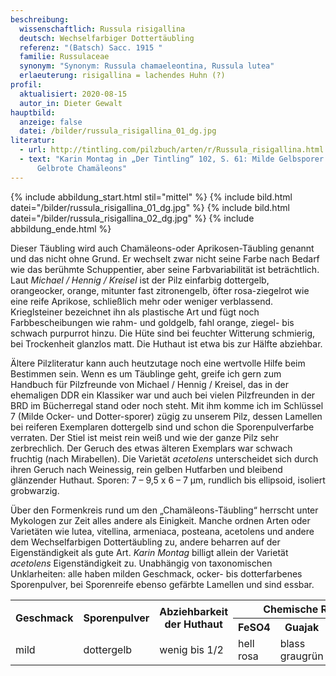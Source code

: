 ```yaml
---
beschreibung:
  wissenschaftlich: Russula risigallina
  deutsch: Wechselfarbiger Dottertäubling
  referenz: "(Batsch) Sacc. 1915 "
  familie: Russulaceae
  synonym: "Synonym: Russula chamaeleontina, Russula lutea"
  erlaeuterung: risigallina = lachendes Huhn (?)
profil:
  aktualisiert: 2020-08-15
  autor_in: Dieter Gewalt
hauptbild:
  anzeige: false
  datei: /bilder/russula_risigallina_01_dg.jpg
literatur:
  - url: http://tintling.com/pilzbuch/arten/r/Russula_risigallina.html
  - text: "Karin Montag in „Der Tintling“ 102, S. 61: Milde Gelbsporer Teil 4 –
      Gelbrote Chamäleons"
---
```

{% include abbildung_start.html stil="mittel" %}
{% include bild.html datei="/bilder/russula_risigallina_01_dg.jpg" %}
{% include bild.html datei="/bilder/russula_risigallina_02_dg.jpg" %}
{% include abbildung_ende.html %}

Dieser Täubling wird auch Chamäleons-oder Aprikosen-Täubling genannt und das nicht ohne Grund. Er wechselt zwar nicht seine Farbe nach Bedarf wie das berühmte Schuppentier, aber seine Farbvariabilität ist beträchtlich. Laut *Michael / Hennig / Kreisel* ist der Pilz einfarbig dottergelb, orangeocker, orange, mitunter fast zitronengelb, öfter rosa-ziegelrot wie eine reife Aprikose, schließlich mehr oder weniger verblassend. Krieglsteiner bezeichnet ihn als plastische Art und fügt noch Farbbescheibungen wie rahm- und goldgelb, fahl orange, ziegel- bis schwach purpurrot hinzu. Die Hüte sind bei feuchter Witterung schmierig, bei Trockenheit glanzlos matt. Die Huthaut ist etwa bis zur Hälfte abziehbar.

Ältere Pilzliteratur kann auch heutzutage noch eine wertvolle Hilfe beim Bestimmen sein. Wenn es um Täublinge geht, greife ich gern zum Handbuch für Pilzfreunde von Michael / Hennig / Kreisel, das in der ehemaligen DDR ein Klassiker war und auch bei vielen Pilzfreunden in der BRD im Bücherregal stand oder noch steht. Mit ihm komme ich im Schlüssel 7 (Milde Ocker- und Dotter-sporer) zügig zu unserem Pilz, dessen Lamellen bei reiferen Exemplaren dottergelb sind und schon die Sporenpulverfarbe verraten. Der Stiel ist meist rein weiß und wie der ganze Pilz sehr zerbrechlich. Der Geruch des etwas älteren Exemplars war schwach fruchtig (nach Mirabellen). Die Varietät *acetolens* unterscheidet sich durch ihren Geruch nach Weinessig, rein gelben Hutfarben und bleibend glänzender Huthaut. Sporen: 7 – 9,5 x 6 – 7 µm, rundlich bis ellipsoid, isoliert grobwarzig.

Über den Formenkreis rund um den „Chamäleons-Täubling“ herrscht unter Mykologen zur Zeit alles andere als Einigkeit. Manche ordnen Arten oder Varietäten wie lutea, vitellina, armeniaca, posteana, acetolens und andere dem Wechselfarbigen Dottertäubling zu, andere beharren auf der Eigenständigkeit als gute Art. *Karin Montag* billigt allein der Varietät *acetolens* Eigenständigkeit zu. Unabhängig von taxonomischen Unklarheiten: alle haben milden Geschmack, ocker- bis dotterfarbenes Sporenpulver, bei Sporenreife ebenso gefärbte Lamellen und sind essbar.

<div class="table-responsive">
  <table class="table taeubling">
    <tr>
      <th rowspan="2">Geschmack</th>
      <th rowspan="2">Sporenpulver</th>
      <th rowspan="2">Abziehbarkeit der Huthaut</th>
      <th colspan="3" class="text-center">Chemische Reaktion</th>
    </tr>
    <tr>
      <th>FeSO4</th>
      <th>Guajak</th>
      <th>Phenol</th>
    </tr>
    <tr>
      <td>mild</td>
      <td>dottergelb</td>
      <td>wenig bis 1/2</td>
      <td>hell rosa</td>
      <td>blass graugrün</td>
      <td>bweinbraun</td>    
    </tr>
  </table>
</div>